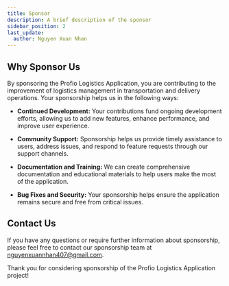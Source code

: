 ```yaml
---
title: Sponsor
description: A brief description of the sponsor
sidebar_position: 2
last_update:
  author: Nguyen Xuan Nhan
---
```


## Why Sponsor Us

By sponsoring the Profio Logistics Application, you are contributing to the improvement of logistics management in transportation and delivery operations. Your sponsorship helps us in the following ways:

- **Continued Development:** Your contributions fund ongoing development efforts, allowing us to add new features, enhance performance, and improve user experience.

- **Community Support:** Sponsorship helps us provide timely assistance to users, address issues, and respond to feature requests through our support channels.

- **Documentation and Training:** We can create comprehensive documentation and educational materials to help users make the most of the application.

- **Bug Fixes and Security:** Your sponsorship helps ensure the application remains secure and free from critical issues.

## Contact Us

If you have any questions or require further information about sponsorship, please feel free to contact our sponsorship team at [nguyenxuannhan407@gmail.com](mailto:nguyenxuannhan407@gmail.com).

Thank you for considering sponsorship of the Profio Logistics Application project!
